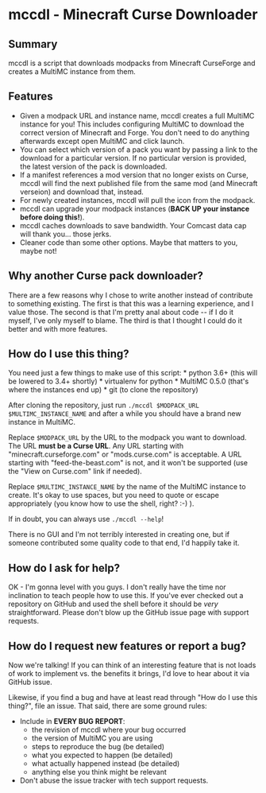 # mccdl - Minecraft Curse Downloader

## Summary

mccdl is a script that downloads modpacks from Minecraft CurseForge and
creates a MultiMC instance from them.

## Features

* Given a modpack URL and instance name, mccdl creates a full MultiMC instance for you!
  This includes configuring MultiMC to download the correct version of Minecraft and
  Forge. You don't need to do anything afterwards except open MultiMC and click launch.
* You can select which version of a pack you want by passing a link to the download for
  a particular version. If no particular version is provided, the latest version of the
  pack is downloaded.
* If a manifest references a mod version that no longer exists on Curse, mccdl will find
  the next published file from the same mod (and Minecraft verseion) and download that,
  instead.
* For newly created instances, mccdl will pull the icon from the modpack.
* mccdl can upgrade your modpack instances (**BACK UP your instance before doing this!**).
* mccdl caches downloads to save bandwidth. Your Comcast data cap will thank you... those
  jerks.
* Cleaner code than some other options. Maybe that matters to you, maybe not!

## Why another Curse pack downloader?

There are a few reasons why I chose to write another instead of contribute
to something existing. The first is that this was a learning experience,
and I value those. The second is that I'm pretty anal about code -- if I
do it myself, I've only myself to blame. The third is that I thought I
could do it better and with more features.

## How do I use this thing?

You need just a few things to make use of this script:
    * python 3.6+ (this will be lowered to 3.4+ shortly)
    * virtualenv for python
    * MultiMC 0.5.0 (that's where the instances end up)
    * git (to clone the repository)

After cloning the repository, just run `./mccdl $MODPACK_URL $MULTIMC_INSTANCE_NAME`
and after a while you should have a brand new instance in MultiMC.

Replace `$MODPACK_URL` by the URL to the modpack you want to download. The URL
**must be a Curse URL**. Any URL starting with "minecraft.curseforge.com" or
"mods.curse.com" is acceptable. A URL starting with "feed-the-beast.com" is not,
and it won't be supported (use the "View on Curse.com" link if needed).

Replace `$MULTIMC_INSTANCE_NAME` by the name of the MultiMC instance to create.
It's okay to use spaces, but you need to quote or escape appropriately (you
know how to use the shell, right? :-) ).

If in doubt, you can always use `./mccdl --help`!

There is no GUI and I'm not terribly interested in creating one, but if someone
contributed some quality code to that end, I'd happily take it.

## How do I ask for help?

OK - I'm gonna level with you guys. I don't really have the time nor inclination
to teach people how to use this. If you've ever checked out a repository on GitHub
and used the shell before it should be *very* straightforward. Please don't blow
up the GitHub issue page with support requests.

## How do I request new features or report a bug?

Now we're talking! If you can think of an interesting feature that is not loads of
work to implement vs. the benefits it brings, I'd love to hear about it via GitHub
issue.

Likewise, if you find a bug and have at least read through "How do I use this thing?",
file an issue. That said, there are some ground rules:

* Include in **EVERY BUG REPORT**:
    * the revision of mccdl where your bug occurred
    * the version of MultiMC you are using
    * steps to reproduce the bug (be detailed)
    * what you expected to happen (be detailed)
    * what actually happened instead (be detailed)
    * anything else you think might be relevant
* Don't abuse the issue tracker with tech support requests.

